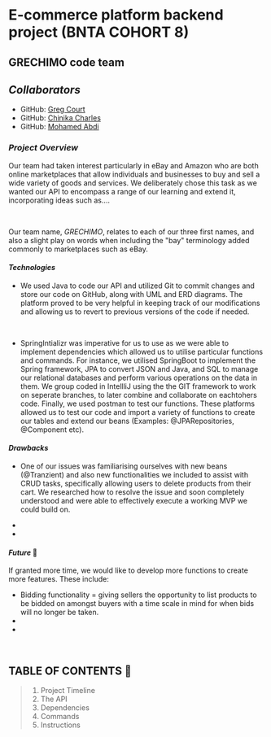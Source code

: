 # **E-commerce platform backend project (BNTA COHORT 8)**

## **GRECHIMO code team**

## ***Collaborators*** 

- GitHub: [Greg Court](https://github.com/Greg-Court)
- GitHub: [Chinika Charles](https://github.com/ChinikaC)
- GitHub: [Mohamed Abdi](https://github.com/mohincode)

### ***Project Overview*** 

 Our team had taken interest particularly in eBay and Amazon who are both online marketplaces that allow individuals and businesses to buy and sell a wide variety of goods and services. We deliberately chose this task as we wanted our API to encompass a range of our learning and extend it, incorporating ideas such as....
 
 <br />

 Our team name, *GRECHIMO*, relates to each of our three first names, and also a slight play on words when including the "bay" terminology added commonly to marketplaces such as eBay. 
 
#### ***Technologies*** 

 - We used Java to code our API and utilized Git to commit changes and store our code on GitHub, along with UML and ERD diagrams. The platform proved to be very helpful in keeping track of our modifications and allowing us to revert to previous versions of the code if needed.
<br />

-  SpringIntializr was imperative for us to use as we were able to implement dependencies which allowed us to utilise particular functions and commands. For instance, we utilised SpringBoot to implement the Spring framework, JPA to convert JSON and Java, and SQL to manage our relational databases and perform various operations on the data in them. We group coded in IntellliJ using the the GIT framework to work on seperate branches, to later combine and collaborate on eachtohers code. Finally, we used postman to test our functions. These platforms allowed us to test our code and import a variety of functions to create our tables and extend our beans (Examples: @JPARepositories, @Component etc).

#### ***Drawbacks*** 
- One of our issues was familiarising ourselves with new beans (@Tranzient) and also new functionalities we included to assist with CRUD tasks, specifically allowing users to delete products from their cart. We researched how to resolve the issue and soon completely understood and were able to effectively execute a working MVP we could build on.

- 

- 

#### ***Future*** 🔑
If granted more time, we would like to develop more functions to create more features. These include:

- Bidding functionality = giving sellers the opportunity to list products to be bidded on amongst buyers with a time scale in mind for when bids will no longer be taken.
- 
- 


<br />



## **TABLE OF CONTENTS** 📖
> 1. Project Timeline
> 2. The API
> 3. Dependencies
> 4. Commands
> 5. Instructions